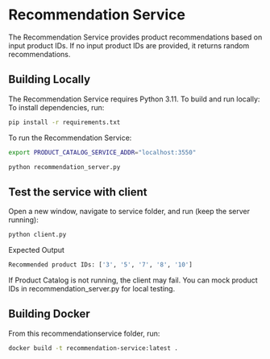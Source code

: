 # Recommendation Service

The Recommendation Service provides product recommendations based on input product IDs.
If no input product IDs are provided, it returns random recommendations.

## Building Locally

The Recommendation Service requires Python 3.11. To build and run locally:
To install dependencies, run:

```sh
pip install -r requirements.txt
```

To run the Recommendation Service:

```sh
export PRODUCT_CATALOG_SERVICE_ADDR="localhost:3550"

python recommendation_server.py
```

## Test the service with client

Open a new window, navigate to service folder, and run (keep the server running):

```sh
python client.py
```

Expected Output

```sh
Recommended product IDs: ['3', '5', '7', '8', '10']
```

If Product Catalog is not running, the client may fail. You can mock product IDs in recommendation_server.py for local testing.


## Building Docker

From this recommendationservice folder, run:

```sh
docker build -t recommendation-service:latest .
```
